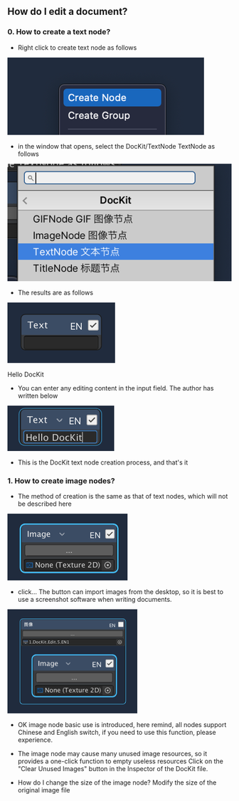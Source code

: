 ## How do I edit a document?

### 0. How to create a text node?

* Right click to create text node as follows

![1.DocKit.Edit.1.EN.png](./1.DocKit.Edit/Editor/1.DocKit.Edit.1.EN.png)

* in the window that opens, select the DocKit/TextNode TextNode as follows

![1.DocKit.Edit.2.EN.png](./1.DocKit.Edit/Editor/1.DocKit.Edit.2.EN.png)

* The results are as follows

![1.DocKit.Edit.3.EN.png](./1.DocKit.Edit/Editor/1.DocKit.Edit.3.EN.png)

Hello DocKit

* You can enter any editing content in the input field. The author has written below

![1.DocKit.Edit.4.EN.png](./1.DocKit.Edit/Editor/1.DocKit.Edit.4.EN.png)

* This is the DocKit text node creation process, and that's it

### 1. How to create image nodes?

* The method of creation is the same as that of text nodes, which will not be described here

![1.DocKit.Edit.5.EN.png](./1.DocKit.Edit/Editor/1.DocKit.Edit.5.EN.png)

* click... The button can import images from the desktop, so it is best to use a screenshot software when writing documents.

![1.DocKit.Edit.6.EN4.png](./1.DocKit.Edit/Editor/1.DocKit.Edit.6.EN4.png)

* OK image node basic use is introduced, here remind, all nodes support Chinese and English switch, if you need to use this function, please experience.

* The image node may cause many unused image resources, so it provides a one-click function to empty useless resources
Click on the "Clear Unused Images" button in the Inspector of the DocKit file.

* How do I change the size of the image node? Modify the size of the original image file

